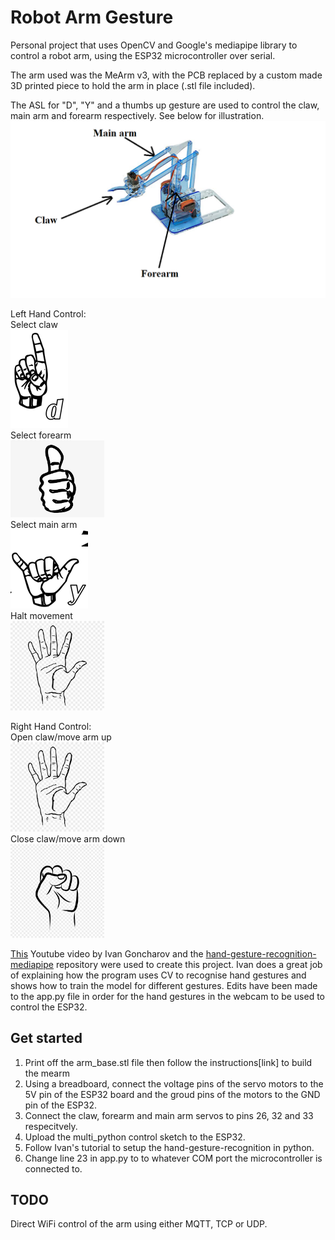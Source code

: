 # Robot Arm Gesture

Personal project that uses OpenCV and Google's mediapipe library to control a robot arm, using the ESP32 microcontroller over serial.

The arm used was the MeArm v3, with the PCB replaced by a custom made 3D printed piece to hold the arm in place (.stl file included).

The ASL for "D", "Y" and a thumbs up gesture are used to control the claw, main arm and forearm respectively. See below for illustration.
![](./mearm.png)

Left Hand Control:<br/>
Select claw<br/>
![](./d_sign.png)<br/>
Select forearm<br/>
<img src="thumb_up.png" width="150"/><br/>
Select main arm<br/>
![](./y_sign.png)<br/>
Halt movement<br/>
<img src="stop_hand.png" width="150"/><br/>

Right Hand Control:<br/>
Open claw/move arm up<br/>
<img src="stop_hand.png" width="150"/><br/>
Close claw/move arm down<br/>
<img src="close_hand.jpg" width="150"/><br/>
  

[This](https://www.youtube.com/watch?v=a99p_fAr6e4) Youtube video by Ivan Goncharov and the [hand-gesture-recognition-mediapipe](https://github.com/kinivi/hand-gesture-recognition-mediapipe) repository were used to create this project. 
Ivan does a great job of explaining how the program uses CV to recognise hand gestures and shows how to train the model for different gestures.
Edits have been made to the app.py file in order for the hand gestures in the webcam to be used to control the ESP32.

## Get started
1. Print off the arm_base.stl file then follow the instructions[link] to build the mearm
2. Using a breadboard, connect the voltage pins of the servo motors to the 5V pin of the ESP32 board and the groud pins of the motors to the GND pin of the ESP32.
3. Connect the claw, forearm and main arm servos to pins 26, 32 and 33 respecitvely.
4. Upload the multi_python control sketch to the ESP32.
5. Follow Ivan's tutorial to setup the hand-gesture-recognition in python.
6. Change line 23 in app.py to to whatever COM port the microcontroller is connected to.

## TODO
Direct WiFi control of the arm using either MQTT, TCP or UDP.
